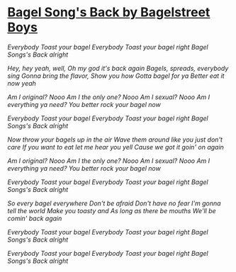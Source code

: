 [Bagel Song's Back by Bagelstreet Boys](https://www.youtube.com/watch?v=6M6samPEMpM)
===========
*Everybody*
*Toast your bagel*
*Everybody*
*Toast your bagel right*
*Bagel Songs's Back alright*

*Hey, hey yeah, well,*
*Oh my god it's back again*
*Bagels, spreads, everybody sing*
*Gonna bring the flavor,*
*Show you how*
*Gotta bagel for ya*
*Better eat it now yeah*

*Am I original?*
*Nooo*
*Am I the only one?*
*Nooo*
*Am I sexual?*
*Nooo*
*Am I everything ya need?*
*You better rock your bagel now*

*Everybody*
*Toast your bagel*
*Everybody*
*Toast your bagel right*
*Bagel Songs's Back alright*

*Now throw your bagels up in the air*
*Wave them around like you just don't care*
*If you want to eat let me hear you yell*
*Cause we got it goin' on again*

*Am I original?*
*Nooo*
*Am I the only one?*
*Nooo*
*Am I sexual?*
*Nooo*
*Am I everything ya need?*
*You better rock your bagel now*

*Everybody*
*Toast your bagel*
*Everybody*
*Toast your bagel right*
*Bagel Songs's Back alright*

*So every bagel everywhere*
*Don't be afraid*
*Don't have no fear*
*I'm gonna tell the world*
*Make you toasty and*
*As long as there be mouths*
*We'll be comin' back again*

*Everybody*
*Toast your bagel*
*Everybody*
*Toast your bagel right*
*Bagel Songs's Back alright*

*Everybody*
*Toast your bagel*
*Everybody*
*Toast your bagel right*
*Bagel Songs's Back alright*